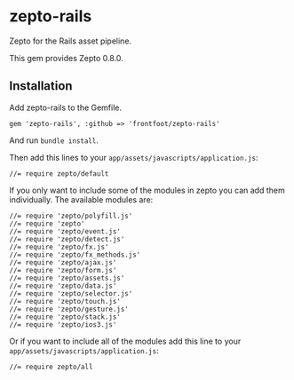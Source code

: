 # zepto-rails

Zepto for the Rails asset pipeline.

This gem provides Zepto 0.8.0.

## Installation

Add zepto-rails to the Gemfile.

```
gem 'zepto-rails', :github => 'frontfoot/zepto-rails'
```

And run `bundle install`.

Then add this lines to your `app/assets/javascripts/application.js`:

```
//= require zepto/default
```

If you only want to include some of the modules in zepto you can add them individually. The available modules are:

```
//= require 'zepto/polyfill.js'
//= require 'zepto'
//= require 'zepto/event.js'
//= require 'zepto/detect.js'
//= require 'zepto/fx.js'
//= require 'zepto/fx_methods.js'
//= require 'zepto/ajax.js'
//= require 'zepto/form.js'
//= require 'zepto/assets.js'
//= require 'zepto/data.js'
//= require 'zepto/selector.js'
//= require 'zepto/touch.js'
//= require 'zepto/gesture.js'
//= require 'zepto/stack.js'
//= require 'zepto/ios3.js'
```

Or if you want to include all of the modules add this line to your `app/assets/javascripts/application.js`:

```
//= require zepto/all
```